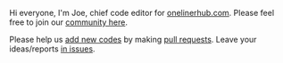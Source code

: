 Hi everyone, I'm Joe, chief code editor for [onelinerhub.com](https://onelinerhub.com/). Please feel free to join our [community here](https://github.com/Onelinerhub).

Please help us [add new codes](https://github.com/Onelinerhub/onelinerhub#help-by-contributing) by making [pull requests](https://github.com/Onelinerhub/onelinerhub/pulls).
Leave your ideas/reports [in issues](https://github.com/Onelinerhub/onelinerhub/issues).
